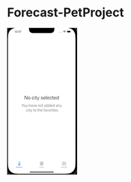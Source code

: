 # Forecast-PetProject

![](https://github.com/PeterssonMK/Forecast-PetProject/blob/VIPER/Screen_Recording_2022-11-25_at_00_07_58_AdobeExpress.gif)
